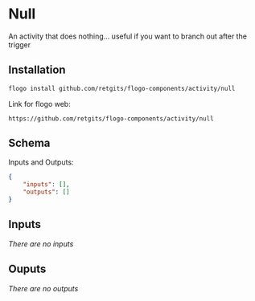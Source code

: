 # Null

An activity that does nothing... useful if you want to branch out after the trigger


## Installation

```bash
flogo install github.com/retgits/flogo-components/activity/null
```
Link for flogo web:
```
https://github.com/retgits/flogo-components/activity/null
```

## Schema
Inputs and Outputs:

```json
{
    "inputs": [],
    "outputs": []
}
```
## Inputs
_There are no inputs_

## Ouputs
_There are no outputs_